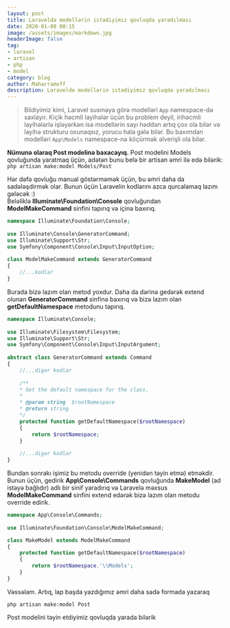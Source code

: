 ```yaml
---
layout: post
title: Laraveldə modellərin istədiyimiz qovluqda yaradılması
date: 2020-01-08 00:15
image: /assets/images/markdown.jpg
headerImage: false
tag:
- laravel
- artisan
- php
- model
category: blog
author: Maharramoff
description: Laraveldə modellərin istədiyimiz qovluqda yaradılması
---
```


>Bildiyimiz kimi, Laravel susmaya görə modelləri `App` namespace-də saxlayır. Kiçik həcmli layihələr üçün bu problem deyil, irihəcmli layihələrlə işləyərkən isə modellərin sayı həddən artıq çox ola bilər və layihə strukturu oxunaqsız, yorucu hala gələ bilər. Bu baxımdan modelləri `App\Models` namespace-nə köçürmək əlverişli ola bilər. 
  
**Nümunə olaraq Post modelinə baxacayıq.**
Post modelini Models qovluğunda yaratmaq üçün, adətən bunu belə bir artisan əmri ilə edə bilərik:  
`php artisan make:model Models/Post` 
  
Hər dəfə qovluğu manual göstərməmək üçün, bu əmri daha da sadələşdirmək olar. Bunun üçün Laravelin kodlarını azca qurcalamaq lazım gələcək :)   
Beləliklə **Illuminate\Foundation\Console** qovluğundan **ModelMakeCommand** sinfini tapırıq və içinə baxırıq.  
```php
namespace Illuminate\Foundation\Console;  
  
use Illuminate\Console\GeneratorCommand;  
use Illuminate\Support\Str;  
use Symfony\Component\Console\Input\InputOption;  
  
class ModelMakeCommand extends GeneratorCommand  
{
    //...kodlar
}
```
  Burada bizə lazım olan metod yoxdur. Daha da dərinə gedərək extend olunan **GeneratorCommand** sinfinə baxırıq və bizə lazım olan  **getDefaultNamespace** metodunu tapırıq.
```php
namespace Illuminate\Console;  
  
use Illuminate\Filesystem\Filesystem;  
use Illuminate\Support\Str;  
use Symfony\Component\Console\Input\InputArgument;  
  
abstract class GeneratorCommand extends Command  
{  
    //...digər kodlar
	
    /**  
    * Get the default namespace for the class. 
    * 
    * @param string  $rootNamespace  
    * @return string  
    */  
    protected function getDefaultNamespace($rootNamespace)  
    {  
        return $rootNamespace;  
    }
	
    //...digər kodlar	
}
```  
Bundan sonrakı işimiz bu metodu override (yenidən təyin etmə) etməkdir.  Bunun üçün, gedirik **App\Console\Commands** qovluğunda **MakeModel** (ad istəyə bağlıdır) adlı bir sinif yaradırıq və Laravelə məxsus **ModelMakeCommand** sinfini extend edərək bizə lazım olan metodu override edirik.

```php
namespace App\Console\Commands;  
  
use Illuminate\Foundation\Console\ModelMakeCommand;  

class MakeModel extends ModelMakeCommand  
{    
    protected function getDefaultNamespace($rootNamespace)  
    {  
        return $rootNamespace.'\\Models'; 
    }  
}
```

Vəssəlam. Artıq, lap başda yazdığımız əmri daha sadə formada yazaraq 

`php artisan make:model Post`

Post modelini təyin etdiyimiz qovluqda yarada bilərik

